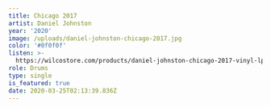 ```yaml
---
title: Chicago 2017
artist: Daniel Johnston
year: '2020'
image: /uploads/daniel-johnston-chicago-2017.jpg
color: '#0f0f0f'
listen: >-
  https://wilcostore.com/products/daniel-johnston-chicago-2017-vinyl-lp?variant=31351095361601
role: Drums
type: single
is_featured: true
date: 2020-03-25T02:13:39.836Z
---
```

